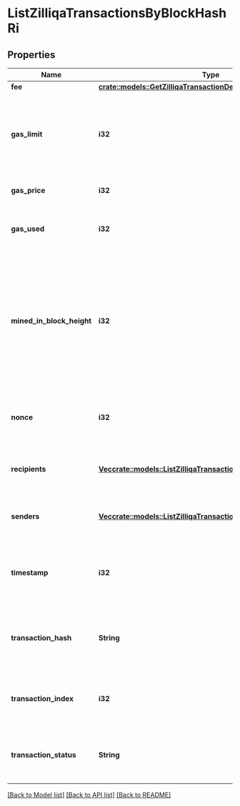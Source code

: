 # ListZilliqaTransactionsByBlockHashRi

## Properties

Name | Type | Description | Notes
------------ | ------------- | ------------- | -------------
**fee** | [**crate::models::GetZilliqaTransactionDetailsByTransactionIdriFee**](GetZilliqaTransactionDetailsByTransactionIDRI_fee.md) |  | 
**gas_limit** | **i32** | Represents the maximum amount of gas allowed in the block in order to determine how many transactions it can fit. | 
**gas_price** | **i32** | Defines the price of the gas. | 
**gas_used** | **i32** | Defines how much of the gas for the block has been used. | 
**mined_in_block_height** | **i32** | Represents the number of blocks in the blockchain preceding this specific block. Block numbers have no gaps. A blockchain usually starts with block 0 called the \"Genesis block\". | 
**nonce** | **i32** | Represents a random value that can be adjusted to satisfy the Proof of Work. | 
**recipients** | [**Vec<crate::models::ListZilliqaTransactionsByAddressRiRecipients>**](ListZilliqaTransactionsByAddressRI_recipients.md) | Defines an object array of the transaction recipients. | 
**senders** | [**Vec<crate::models::ListZilliqaTransactionsByAddressRiSenders>**](ListZilliqaTransactionsByAddressRI_senders.md) | Represents an object of addresses that provide the funds. | 
**timestamp** | **i32** | Defines the exact date/time when this block was mined in Unix Timestamp. | 
**transaction_hash** | **String** | Represents the hash of the transaction, which is its unique identifier. | 
**transaction_index** | **i32** | Defines the numeric representation of the transaction index. | 
**transaction_status** | **String** | Defines the status of the transaction, whether it is e.g. pending or complete. | 

[[Back to Model list]](../README.md#documentation-for-models) [[Back to API list]](../README.md#documentation-for-api-endpoints) [[Back to README]](../README.md)


